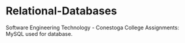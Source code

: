 # Relational-Databases
Software Engineering Technology - Conestoga College Assignments: MySQL used for database.
